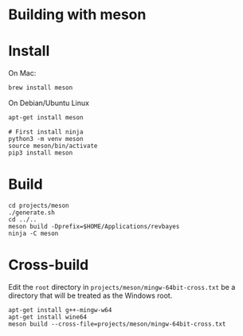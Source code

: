# Building with meson

# Install

On Mac:
``` sh
brew install meson
```

On Debian/Ubuntu Linux
``` sh
apt-get install meson
```

```
# First install ninja
python3 -m venv meson
source meson/bin/activate
pip3 install meson
```

# Build

```
cd projects/meson
./generate.sh
cd ../..
meson build -Dprefix=$HOME/Applications/revbayes
ninja -C meson
```

# Cross-build

Edit the `root` directory in `projects/meson/mingw-64bit-cross.txt`
be a directory that will be treated as the Windows root.

```
apt-get install g++-mingw-w64
apt-get install wine64
meson build --cross-file=projects/meson/mingw-64bit-cross.txt
```

